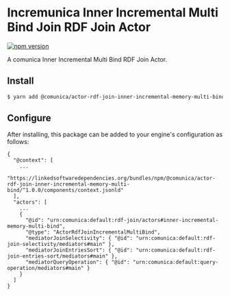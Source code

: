 # Incremunica Inner Incremental Multi Bind Join RDF Join Actor

[![npm version](https://badge.fury.io/js/@incremunica%2Factor-rdf-join-inner-incremental-memory-multi-bind.svg)](https://badge.fury.io/js/@incremunica%2Factor-rdf-join-inner-incremental-memory-multi-bind)

A comunica Inner Incremental Multi Bind RDF Join Actor.

## Install

```bash
$ yarn add @comunica/actor-rdf-join-inner-incremental-memory-multi-bind
```

## Configure

After installing, this package can be added to your engine's configuration as follows:
```text
{
  "@context": [
    ...
    "https://linkedsoftwaredependencies.org/bundles/npm/@comunica/actor-rdf-join-inner-incremental-memory-multi-bind/^1.0.0/components/context.jsonld"  
  ],
  "actors": [
    ...
    {
      "@id": "urn:comunica:default:rdf-join/actors#inner-incremental-memory-multi-bind",
      "@type": "ActorRdfJoinIncrementalMultiBind",
      "mediatorJoinSelectivity": { "@id": "urn:comunica:default:rdf-join-selectivity/mediators#main" },
      "mediatorJoinEntriesSort": { "@id": "urn:comunica:default:rdf-join-entries-sort/mediators#main" },
      "mediatorQueryOperation": { "@id": "urn:comunica:default:query-operation/mediators#main" }
    }
  ]
}
```
